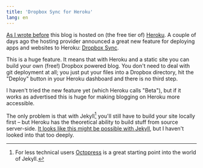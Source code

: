 ```yaml
---
title: 'Dropbox Sync for Heroku'
lang: en
---
```


[As I wrote before](http://moehrenzahn.de/Bloghosting-with-Heroku/) this blog is hosted on (the free tier of) [Heroku](https://heroku.com/). A couple of days ago the hosting provider announced a great new feature for deploying apps and websites to Heroku: [Dropbox Sync](https://blog.heroku.com/archives/2014/11/19/announcing_beta_dropbox_sync).

This is a huge feature. It means that with Heroku and a static site you can build your own (free!) Dropbox powered blog. You don't need to deal with git deployment at all; you just put your files into a Dropbox directory, hit the "Deploy" button in your Heroku dashboard and there is no third step.

I haven't tried the new feature yet (which Heroku calls "Beta"), but if it works as advertised this is huge for making blogging on Heroku more accessible.

The only problem is that with Jekyll[^octopress] you'll still have to build your site locally first – but Heroku has the theoretical ability to build stuff from source server-side. [It looks like this might be possible with Jekyll](https://coderwall.com/p/st0hcq/automatically-build-and-deploy-jekyll-sites-to-heroku-from-github), but I haven't looked into that too deeply.

[^octopress]: For less technical users [Octopress](http://octopress.org/) is a great starting point into the world of Jekyll.